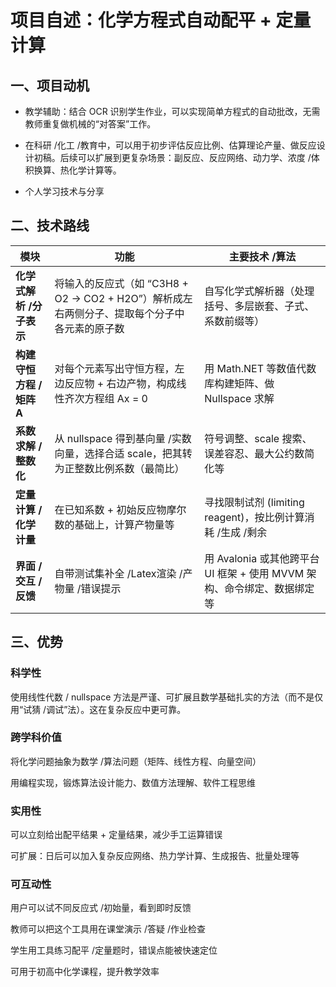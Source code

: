 # 项目自述：化学方程式自动配平 + 定量计算

## 一、项目动机

- 教学辅助：结合 OCR 识别学生作业，可以实现简单方程式的自动批改，无需教师重复做机械的“对答案”工作。

- 在科研 /化工 /教育中，可以用于初步评估反应比例、估算理论产量、做反应设计初稿。后续可以扩展到更复杂场景：副反应、反应网络、动力学、浓度 /体积换算、热化学计算等。

- 个人学习技术与分享

## 二、技术路线

| 模块               | 功能                                                          | 主要技术 /算法                                        |
|------------------|-------------------------------------------------------------|-------------------------------------------------|
| **化学式解析 /分子表示**  | 将输入的反应式（如 “C3H8 + O2 -> CO2 + H2O”）解析成左右两侧分子、提取每个分子中各元素的原子数 | 自写化学式解析器（处理括号、多层嵌套、子式、系数前缀等）                    |
| **构建守恒方程 /矩阵 A** | 对每个元素写出守恒方程，左边反应物 + 右边产物，构成线性齐次方程组 Ax = 0                   | 用 Math.NET 等数值代数库构建矩阵、做 Nullspace 求解            |
| **系数求解 /整数化**    | 从 nullspace 得到基向量 /实数向量，选择合适 scale，把其转为正整数比例系数（最简比）         | 符号调整、scale 搜索、误差容忍、最大公约数简化等                     |
| **定量计算 /化学计量**   | 在已知系数 + 初始反应物摩尔数的基础上，计算产物量等                                 | 寻找限制试剂 (limiting reagent)，按比例计算消耗 /生成 /剩余       |
| **界面 /交互 /反馈**   | 自带测试集补全 /Latex渲染 /产物量 /错误提示                                 | 用 Avalonia 或其他跨平台 UI 框架 + 使用 MVVM 架构、命令绑定、数据绑定等 |

## 三、优势

### 科学性

使用线性代数 / nullspace 方法是严谨、可扩展且数学基础扎实的方法（而不是仅用“试猜 /调试”法）。这在复杂反应中更可靠。

### 跨学科价值

将化学问题抽象为数学 /算法问题（矩阵、线性方程、向量空间）

用编程实现，锻炼算法设计能力、数值方法理解、软件工程思维

### 实用性

可以立刻给出配平结果 + 定量结果，减少手工运算错误

可扩展：日后可以加入复杂反应网络、热力学计算、生成报告、批量处理等

### 可互动性

用户可以试不同反应式 /初始量，看到即时反馈

教师可以把这个工具用在课堂演示 /答疑 /作业检查

学生用工具练习配平 /定量题时，错误点能被快速定位

可用于初高中化学课程，提升教学效率
